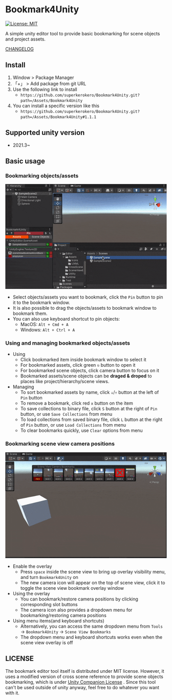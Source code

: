 # Bookmark4Unity

[![License: MIT](https://img.shields.io/badge/License-MIT-yellow.svg)](https://opensource.org/licenses/MIT)

A simple unity editor tool to provide basic bookmarking for scene objects and project assets.

[CHANGELOG](https://github.com/superkerokero/Bookmark4Unity/blob/master/Assets/Bookmark4Unity/CHANGELOG.md)

## Install

1. Window > Package Manager
2. 「+」 > Add package from git URL
3. Use the following link to install
   - `https://github.com/superkerokero/Bookmark4Unity.git?path=/Assets/Bookmark4Unity`
4. You can install a specific version like this
   - `https://github.com/superkerokero/Bookmark4Unity.git?path=/Assets/Bookmark4Unity#1.1.1`

## Supported unity version

- 2021.3~

## Basic usage

### Bookmarking objects/assets

![](Images/assets_demo.gif)

- Select objects/assets you want to bookmark, click the `Pin` button to pin it to the bookmark window.
- It is also possible to drag the objects/assets to bookmark window to bookmark them.
- You can also use keyboard shortcut to pin objects:
  - MacOS: `Alt + Cmd + A`
  - Windows: `Alt + Ctrl + A`

### Using and managing bookmarked objects/assets

- Using
  - Click bookmarked item inside bookmark window to select it
  - For bookmarked assets, click green `⎋` button to open it
  - For bookmarked scene objects, click camera button to focus on it
  - Bookmarked assets/scene objects can be **draged & droped** to places like project/hierarchy/scene views.
- Managing
  - To sort bookmarked assets by name, click `↓`/`↑` button at the left of `Pin` button
  - To remove a bookmark, click red `x` button on the item
  - To save collections to binary file, click `S` button at the right of `Pin` button, or use `Save Collections` from menu
  - To load collections from saved binary file, click `L` button at the right of `Pin` button, or use `Load Collections` from menu
  - To clear bookmarks quickly, use `Clear` options from menu

### Bookmarking scene view camera positions

![](Images/scene_view_demo.gif)

- Enable the overlay
  - Press `space` inside the scene view to bring up overlay visibility menu, and turn `Bookmark4Unity` on
  - The new camera icon will appear on the top of scene view, click it to toggle the scene view bookmark overlay window
- Using the overlay
  - You can bookmark/restore camera positions by clicking corresponding slot buttons
  - The camera icon also provides a dropdown menu for bookmarking/restoring camera positions
- Using menu items(and keyboard shortcuts)
  - Alternatively, you can access the same dropdown menu from `Tools` → `Bookmark4Unity` → `Scene View Bookmarks`
  - The dropdown menu and keyboard shortcuts works even when the scene view overlay is off

## LICENSE

The bookmark editor tool itself is distributed under MIT license. However, it uses a modified version of cross scene reference to provide scene objects bookmarking, which is under [Unity Companion License](http://www.unity3d.com/legal/licenses/Unity_Companion_License) . Since this tool can't be used outside of unity anyway, feel free to do whatever you want with it.

